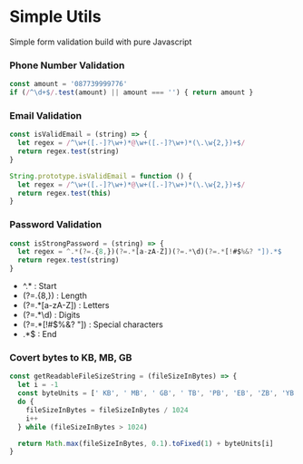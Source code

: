 # Simple Utils

Simple form validation build with pure Javascript

### Phone Number Validation

```javascript
const amount = '087739999776'
if (/^\d+$/.test(amount) || amount === '') { return amount }
```

### Email Validation

```javascript
const isValidEmail = (string) => {
  let regex = /^\w+([.-]?\w+)*@\w+([.-]?\w+)*(\.\w{2,})+$/
  return regex.test(string)
}

String.prototype.isValidEmail = function () {
  let regex = /^\w+([.-]?\w+)*@\w+([.-]?\w+)*(\.\w{2,})+$/
  return regex.test(this)
}
```

### Password Validation
```javascript
const isStrongPassword = (string) => {
  let regex = ^.*(?=.{8,})(?=.*[a-zA-Z])(?=.*\d)(?=.*[!#$%&? "]).*$
  return regex.test(string)
}
```

- ^.*              : Start
- (?=.{8,})        : Length
- (?=.*[a-zA-Z])   : Letters
- (?=.*\d)         : Digits
- (?=.*[!#$%&? "]) : Special characters
- .*$              : End

### Covert bytes to KB, MB, GB

```javascript
const getReadableFileSizeString = (fileSizeInBytes) => {
  let i = -1
  const byteUnits = [' KB', ' MB', ' GB', ' TB', 'PB', 'EB', 'ZB', 'YB']
  do {
    fileSizeInBytes = fileSizeInBytes / 1024
    i++
  } while (fileSizeInBytes > 1024)

  return Math.max(fileSizeInBytes, 0.1).toFixed(1) + byteUnits[i]
}
```

